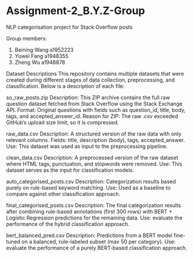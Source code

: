   # Assignment-2_B.Y.Z-Group
NLP categorisation project for Stack Overflow posts

Group members: 
1. Beining Wang  a1952223
2. Yuwei Fang    a1948355
3. Zheng Wu      a1948878

Dataset Descriptions
This repository contains multiple datasets that were created during different stages of data collection, preprocessing, and classification. Below is a description of each file:

so_raw_posts.zip
Description: This ZIP archive contains the full raw question dataset fetched from Stack Overflow using the Stack Exchange API.
Format: Original questions with fields such as question_id, title, body, tags, and accepted_answer_id.
Reason for ZIP: The raw .csv exceeded GitHub’s upload size limit, so it is compressed.

raw_data.csv
Description: A structured version of the raw data with only relevant columns.
Fields: title, description (body), tags, accepted_answer.
Use: This dataset was used as input to the preprocessing pipeline.

clean_data.csv
Description: A preprocessed version of the raw dataset where HTML tags, punctuation, and stopwords were removed.
Use: This dataset serves as the input for classification models.

auto_categorised_posts.csv
Description: Categorization results based purely on rule-based keyword matching.
Use: Used as a baseline to compare against other classification approach.

final_categorised_posts.csv
Description: The final categorization results after combining rule-based annotations (first 300 rows) with BERT + Logistic Regression predictions for the remaining data.
 Use: evaluate the performance of the hybrid classification approach.

bert_balanced_pred.csv
Description: Predictions from a BERT model fine-tuned on a balanced, rule-labeled subset (max 50 per category).
Use: evaluate the performance of a purely BERT-based classification approach.
